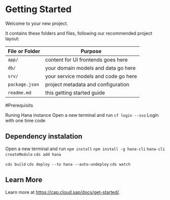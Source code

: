 # Getting Started

Welcome to your new project.

It contains these folders and files, following our recommended project layout:

File or Folder | Purpose
---------|----------
`app/` | content for UI frontends goes here
`db/` | your domain models and data go here
`srv/` | your service models and code go here
`package.json` | project metadata and configuration
`readme.md` | this getting started guide

#Prerequisits

Runing Hana instance
Open a new terminal and run `cf login --sso`
Login with one time code

## Dependency instalation

Open a new terminal and run 
  `npm install`
  `npm install -g hana-cli`
  `hana-cli createModule`
  `cds add hana`

  `cds build`
  `cds deploy --to hana --auto-undeploy`
  `cds watch`


## Learn More

Learn more at https://cap.cloud.sap/docs/get-started/.
